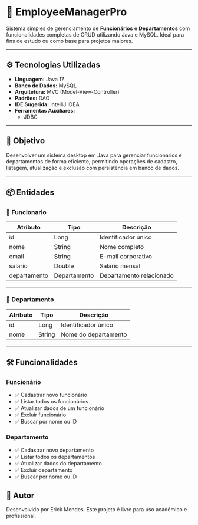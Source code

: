 # 🧾 EmployeeManagerPro

Sistema simples de gerenciamento de **Funcionários** e **Departamentos** com funcionalidades completas de CRUD utilizando Java e MySQL. Ideal para fins de estudo ou como base para projetos maiores.

---

## ⚙️ Tecnologias Utilizadas

- **Linguagem:** Java 17
- **Banco de Dados:** MySQL
- **Arquitetura:** MVC (Model-View-Controller)
- **Padrões:** DAO
- **IDE Sugerida:** IntelliJ IDEA
- **Ferramentas Auxiliares:**
  - JDBC
    
---

## 🎯 Objetivo

Desenvolver um sistema desktop em Java para gerenciar funcionários e departamentos de forma eficiente, permitindo operações de cadastro, listagem, atualização e exclusão com persistência em banco de dados.

---

## 📦 Entidades

### 🧑 Funcionario

| Atributo     | Tipo         | Descrição                      |
|--------------|--------------|-------------------------------|
| id           | Long         | Identificador único           |
| nome         | String       | Nome completo                 |
| email        | String       | E-mail corporativo            |
| salario      | Double       | Salário mensal                |
| departamento | Departamento | Departamento relacionado      |

---

### 🏢 Departamento

| Atributo | Tipo   | Descrição               |
|----------|--------|-------------------------|
| id       | Long   | Identificador único     |
| nome     | String | Nome do departamento    |

---

## 🛠️ Funcionalidades

### Funcionário
- ✅ Cadastrar novo funcionário  
- ✅ Listar todos os funcionários  
- ✅ Atualizar dados de um funcionário  
- ✅ Excluir funcionário  
- ✅ Buscar por nome ou ID  

### Departamento
- ✅ Cadastrar novo departamento  
- ✅ Listar todos os departamentos  
- ✅ Atualizar dados do departamento  
- ✅ Excluir departamento  
- ✅ Buscar por nome ou ID

## 📌 Autor
Desenvolvido por Erick Mendes.
Este projeto é livre para uso acadêmico e profissional.
